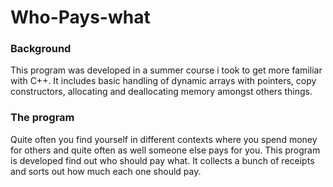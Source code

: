 # Who-Pays-what
### Background
This program was developed in a summer course i took to get more familiar with C++. It includes basic handling of dynamic arrays with pointers, copy constructors, allocating and deallocating memory amongst others things.

### The program
Quite often you find yourself in different contexts where you spend money for others and quite often as well someone else pays for you. This program is developed find out who should pay what. It collects a bunch of receipts and sorts out how much each one should pay.
